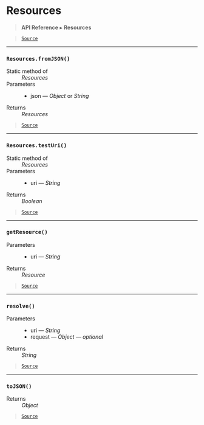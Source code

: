 # Resources

> **API Reference** ▸ **Resources**

<!-- toc -->

> [`Source`](https:/github.com/Neft-io/neft/blob/f9c128ccb37aa79380c961e878cd76ec9e79c99e/src/resources/index.litcoffee)


* * * 

### `Resources.fromJSON()`

<dl><dt>Static method of</dt><dd><i>Resources</i></dd><dt>Parameters</dt><dd><ul><li>json — <i>Object</i> or <i>String</i></li></ul></dd><dt>Returns</dt><dd><i>Resources</i></dd></dl>


> [`Source`](https:/github.com/Neft-io/neft/blob/f9c128ccb37aa79380c961e878cd76ec9e79c99e/src/resources/index.litcoffee#resources-resourcesfromjsonstringobject-json)


* * * 

### `Resources.testUri()`

<dl><dt>Static method of</dt><dd><i>Resources</i></dd><dt>Parameters</dt><dd><ul><li>uri — <i>String</i></li></ul></dd><dt>Returns</dt><dd><i>Boolean</i></dd></dl>


> [`Source`](https:/github.com/Neft-io/neft/blob/f9c128ccb37aa79380c961e878cd76ec9e79c99e/src/resources/index.litcoffee#boolean-resourcestesturistring-uri)


* * * 

### `getResource()`

<dl><dt>Parameters</dt><dd><ul><li>uri — <i>String</i></li></ul></dd><dt>Returns</dt><dd><i>Resource</i></dd></dl>


> [`Source`](https:/github.com/Neft-io/neft/blob/f9c128ccb37aa79380c961e878cd76ec9e79c99e/src/resources/index.litcoffee#resource-resourcesgetresourcestring-uri)


* * * 

### `resolve()`

<dl><dt>Parameters</dt><dd><ul><li>uri — <i>String</i></li><li>request — <i>Object</i> — <i>optional</i></li></ul></dd><dt>Returns</dt><dd><i>String</i></dd></dl>


> [`Source`](https:/github.com/Neft-io/neft/blob/f9c128ccb37aa79380c961e878cd76ec9e79c99e/src/resources/index.litcoffee#string-resourcesresolvestring-uri-object-request)


* * * 

### `toJSON()`

<dl><dt>Returns</dt><dd><i>Object</i></dd></dl>


> [`Source`](https:/github.com/Neft-io/neft/blob/f9c128ccb37aa79380c961e878cd76ec9e79c99e/src/resources/index.litcoffee#object-resourcestojson)

